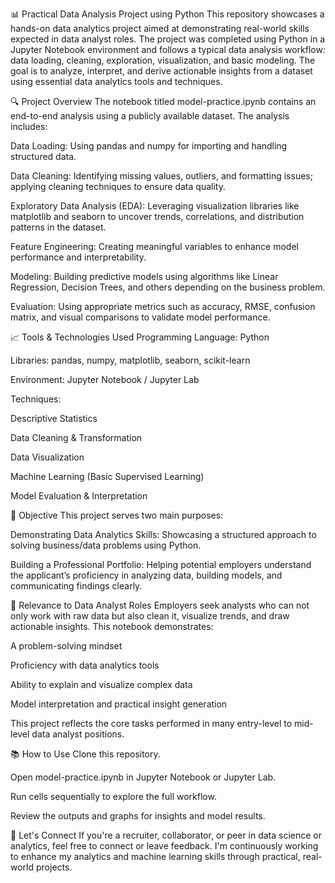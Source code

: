 📊 Practical Data Analysis Project using Python
This repository showcases a hands-on data analytics project aimed at demonstrating real-world skills expected in data analyst roles. The project was completed using Python in a Jupyter Notebook environment and follows a typical data analysis workflow: data loading, cleaning, exploration, visualization, and basic modeling. The goal is to analyze, interpret, and derive actionable insights from a dataset using essential data analytics tools and techniques.

🔍 Project Overview
The notebook titled model-practice.ipynb contains an end-to-end analysis using a publicly available dataset. The analysis includes:

Data Loading: Using pandas and numpy for importing and handling structured data.

Data Cleaning: Identifying missing values, outliers, and formatting issues; applying cleaning techniques to ensure data quality.

Exploratory Data Analysis (EDA): Leveraging visualization libraries like matplotlib and seaborn to uncover trends, correlations, and distribution patterns in the dataset.

Feature Engineering: Creating meaningful variables to enhance model performance and interpretability.

Modeling: Building predictive models using algorithms like Linear Regression, Decision Trees, and others depending on the business problem.

Evaluation: Using appropriate metrics such as accuracy, RMSE, confusion matrix, and visual comparisons to validate model performance.

📈 Tools & Technologies Used
Programming Language: Python

Libraries: pandas, numpy, matplotlib, seaborn, scikit-learn

Environment: Jupyter Notebook / Jupyter Lab

Techniques:

Descriptive Statistics

Data Cleaning & Transformation

Data Visualization

Machine Learning (Basic Supervised Learning)

Model Evaluation & Interpretation

🎯 Objective
This project serves two main purposes:

Demonstrating Data Analytics Skills: Showcasing a structured approach to solving business/data problems using Python.

Building a Professional Portfolio: Helping potential employers understand the applicant’s proficiency in analyzing data, building models, and communicating findings clearly.

💼 Relevance to Data Analyst Roles
Employers seek analysts who can not only work with raw data but also clean it, visualize trends, and draw actionable insights. This notebook demonstrates:

A problem-solving mindset

Proficiency with data analytics tools

Ability to explain and visualize complex data

Model interpretation and practical insight generation

This project reflects the core tasks performed in many entry-level to mid-level data analyst positions.

📚 How to Use
Clone this repository.

Open model-practice.ipynb in Jupyter Notebook or Jupyter Lab.

Run cells sequentially to explore the full workflow.

Review the outputs and graphs for insights and model results.

🤝 Let's Connect
If you're a recruiter, collaborator, or peer in data science or analytics, feel free to connect or leave feedback. I'm continuously working to enhance my analytics and machine learning skills through practical, real-world projects.

